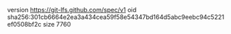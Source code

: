 version https://git-lfs.github.com/spec/v1
oid sha256:301cb6664e2ea3a434cea59f58e54347bd164d5abc9eebc94c5221ef0508bf2c
size 7760
